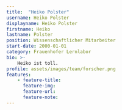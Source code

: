 ```yaml
---
title:  "Heiko Polster"
username: Heiko Polster
displayname: Heiko Polster
firstname: Heiko
lastname: Polster
position: Wissenschaftlicher Mitarbeiter
start-date: 2000-01-01
category: Frauenhofer Lernlabor
bio: >- 
    Heiko ist toll.   
profile: assets/images/team/forscher.png
features:
    - feature-title: 
      feature-img: 
      feature-url: 
      feature-note: 
---
```

